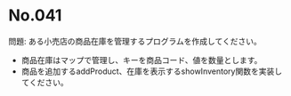 # No.041

問題: ある小売店の商品在庫を管理するプログラムを作成してください。

* 商品在庫はマップで管理し、キーを商品コード、値を数量とします。
* 商品を追加するaddProduct、在庫を表示するshowInventory関数を実装してください。
